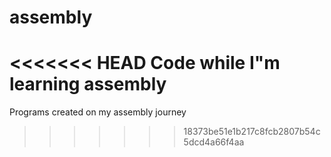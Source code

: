 # assembly
<<<<<<< HEAD
Code while I"m learning assembly
=======
Programs created on my assembly journey
>>>>>>> 18373be51e1b217c8fcb2807b54c5dcd4a66f4aa
